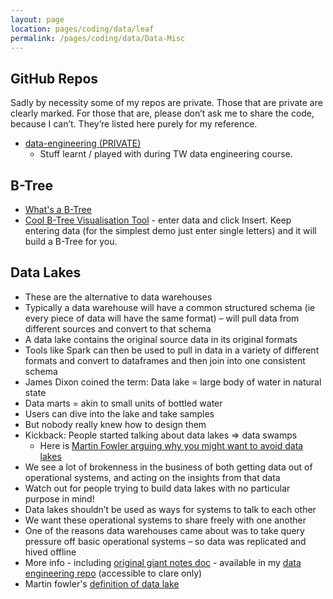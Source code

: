 ```yaml
---
layout: page
location: pages/coding/data/leaf
permalink: /pages/coding/data/Data-Misc
---
```


## GitHub Repos

Sadly by necessity some of my repos are private. Those that are private are clearly marked. For those that are, please don’t ask me to share the code, because I can’t. They’re listed here purely for my reference.

- [data-engineering (PRIVATE)](https://github.com/claresudbery/data-engineering.git)
    - Stuff learnt / played with during TW data engineering course.

## B-Tree

- [What's a B-Tree]()
- [Cool B-Tree Visualisation Tool](https://www.cs.usfca.edu/~galles/visualization/BTree.html) - enter data and click Insert. Keep entering data (for the simplest demo just enter single letters) and it will build a B-Tree for you.

## Data Lakes

- These are the alternative to data warehouses
- Typically a data warehouse will have a common structured schema (ie every piece of data will have the same format) – will pull data from different sources and convert to that schema
- A data lake contains the original source data in its original formats
- Tools like Spark can then be used to pull in data in a variety of different formats and convert to dataframes and then join into one consistent schema
- James Dixon coined the term: Data lake = large body of water in natural state
- Data marts = akin to small units of bottled water
- Users can dive into the lake and take samples
- But nobody really knew how to design them
- Kickback: People started talking about data lakes => data swamps
    - Here is [Martin Fowler arguing why you might want to avoid data lakes](https://martinfowler.com/articles/data-monolith-to-mesh.html)
- We see a lot of brokenness in the business of both getting data out of operational systems, and acting on the insights from that data
- Watch out for people trying to build data lakes with no particular purpose in mind!
- Data lakes shouldn’t be used as ways for systems to talk to each other
- We want these operational systems to share freely with one another
- One of the reasons data warehouses came about was to take query pressure off basic operational systems – so data was replicated and hived offline
- More info - including [original giant notes doc](https://github.com/claresudbery/data-engineering/blob/master/Data%20Engineering%20Course.docx) - available in my [data engineering repo](https://github.com/claresudbery/data-engineering.git) (accessible to clare only)
- Martin fowler's [definition of data lake](https://martinfowler.com/bliki/DataLake.html)